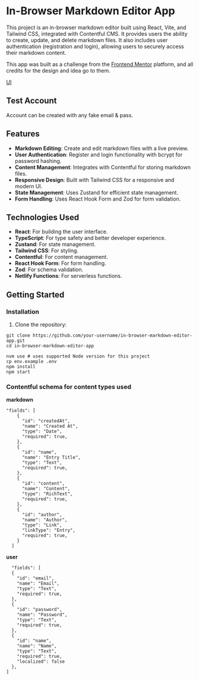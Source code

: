 # In-Browser Markdown Editor App

This project is an in-browser markdown editor built using React, Vite, and Tailwind CSS, integrated with Contentful CMS. It provides users the ability to create, update, and delete markdown files. It also includes user authentication (registration and login), allowing users to securely access their markdown content.

This app was built as a challenge from the [Frontend Mentor](https://www.frontendmentor.io/challenges/inbrowser-markdown-editor-r16TrrQX9) platform, and all credits for the design and idea go to them. 

[UI](https://axseinga-inbrowser-markdown-editor.netlify.app/)

## Test Account

Account can be created with any fake email & pass.

## Features

- **Markdown Editing**: Create and edit markdown files with a live preview.
- **User Authentication**: Register and login functionality with bcrypt for password hashing.
- **Content Management**: Integrates with Contentful for storing markdown files.
- **Responsive Design**: Built with Tailwind CSS for a responsive and modern UI.
- **State Management**: Uses Zustand for efficient state management.
- **Form Handling**: Uses React Hook Form and Zod for form validation.

## Technologies Used

- **React**: For building the user interface.
- **TypeScript**: For type safety and better developer experience.
- **Zustand**: For state management.
- **Tailwind CSS**: For styling.
- **Contentful**: For content management.
- **React Hook Form**: For form handling.
- **Zod**: For schema validation.
- **Netlify Functions**: For serverless functions.

## Getting Started

### Installation

1. Clone the repository:

```shell
git clone https://github.com/your-username/in-browser-markdown-editor-app.git
cd in-browser-markdown-editor-app
```

```shell
nvm use # uses supported Node version for this project
cp env.example .env
npm install
npm start
```

### Contentful schema for content types used

**markdown**

```
"fields": [
    {
      "id": "createdAt",
      "name": "Created At",
      "type": "Date",
      "required": true,
    },
    {
      "id": "name",
      "name": "Entry Title",
      "type": "Text",
      "required": true,
    },
    {
      "id": "content",
      "name": "Content",
      "type": "RichText",
      "required": true,
    },
    {
      "id": "author",
      "name": "Author",
      "type": "Link",
      "linkType": "Entry",
      "required": true,
    }
  ]
  ```

  **user**

  ```
    "fields": [
    {
      "id": "email",
      "name": "Email",
      "type": "Text",
      "required": true,
    },
    {
      "id": "password",
      "name": "Password",
      "type": "Text",
      "required": true,
    },
    {
      "id": "name",
      "name": "Name",
      "type": "Text",
      "required": true,
      "localized": false
    },
  ]
  ```
